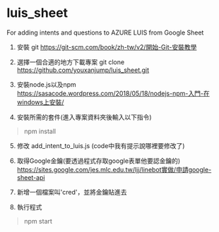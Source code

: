 # luis_sheet
For adding intents and questions to AZURE LUIS from Google Sheet

1. 安裝 git
https://git-scm.com/book/zh-tw/v2/開始-Git-安裝教學

2. 選擇一個合適的地方下載專案
  git clone https://github.com/youxanjump/luis_sheet.git

3. 安裝node.js以及npm
https://sasacode.wordpress.com/2018/05/18/nodejs-npm-入門-在windows上安裝/

4. 安裝所需的套件(進入專案資料夾後輸入以下指令)
  > npm install
  
5. 修改 add_intent_to_luis.js (code中我有提示說哪裡要修改了)

6. 取得Google金鑰(要透過程式存取google表單他要認金鑰的)
https://sites.google.com/jes.mlc.edu.tw/ljj/linebot實做/申請google-sheet-api

7. 新增一個檔案叫'cred'，並將金鑰貼進去

8. 執行程式
  > npm start
